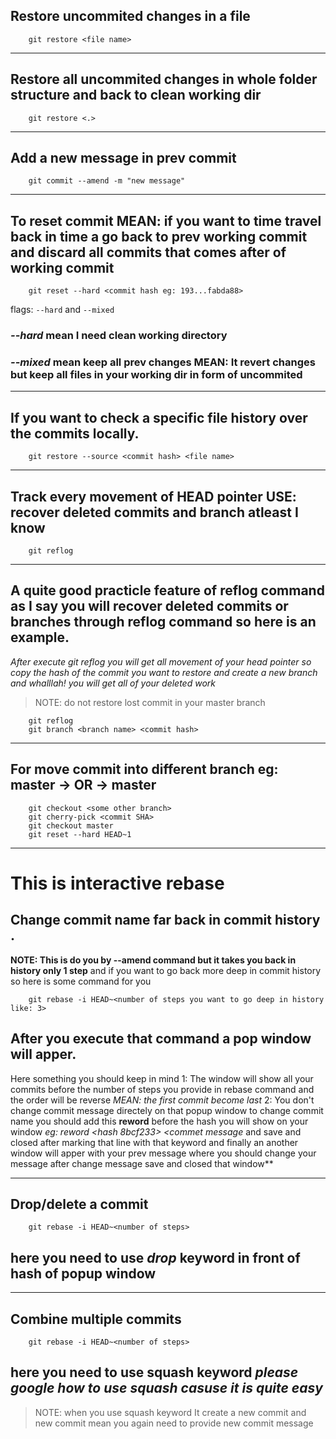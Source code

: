 ## Restore uncommited changes in a file

```
    git restore <file name>
```

---

## Restore all uncommited changes in whole folder structure and back to clean working dir

```
    git restore <.>
```

---

## Add a new message in prev commit

```
    git commit --amend -m "new message"
```

---

## To reset commit **MEAN: if you want to time travel back in time a go back to prev working commit and discard all commits that comes after of working commit**

```
    git reset --hard <commit hash eg: 193...fabda88>
```

flags: `--hard` and `--mixed`

### _--hard_ mean I need clean working directory

### _--mixed_ mean keep all prev changes **MEAN: It revert changes but keep all files in your working dir in form of uncommited**

---

## If you want to check a specific file history over the commits locally.

```
    git restore --source <commit hash> <file name>
```

---

## Track every movement of HEAD pointer **USE: recover deleted commits and branch atleast I know**

```
    git reflog
```

---

## A quite good practicle feature of reflog command as I say you will recover deleted commits or branches through reflog command so here is an example.

*After execute git reflog you will get all movement of your head pointer so copy the hash of the commit you want to restore and create a new branch and whalllah! you will get all of your deleted work*

> NOTE: do not restore lost commit in your master branch

```
    git reflog
    git branch <branch name> <commit hash>
```

---

## For move commit into different branch **eg: master -> <some other branch> OR <some other branch> -> master**

```
    git checkout <some other branch>
    git cherry-pick <commit SHA>
    git checkout master
    git reset --hard HEAD~1
```

---

# This is interactive rebase

## Change commit name far back in commit history .
**NOTE: This is do you by --amend command but it takes you back in history only 1 step** and if you want to go back more deep in commit history so here is some command for you

```
    git rebase -i HEAD~<number of steps you want to go deep in history like: 3>
```

## After you execute that command a pop window will apper. 

Here something you should keep in mind 1: The window will show all your commits before the number of steps you provide in rebase command and the order will be reverse _MEAN: the first commit become last_ 2: You don't change commit message directely on that popup window to change commit name you should add this **reword** before the hash you will show on your window _eg: reword <hash 8bcf233> <commet message_ and save and closed after marking that line with that keyword and finally an another window will apper with your prev message where you should change your message after change message save and closed that window**

---

## Drop/delete a commit

```
    git rebase -i HEAD~<number of steps>
```

## here you need to use _drop_ keyword in front of hash of popup window

---

## Combine multiple commits

```
    git rebase -i HEAD~<number of steps>
```

## here you need to use **squash** keyword _please google how to use squash casuse it is quite easy_

> NOTE: when you use squash keyword It create a new commit and new commit mean you again need to provide new commit message
